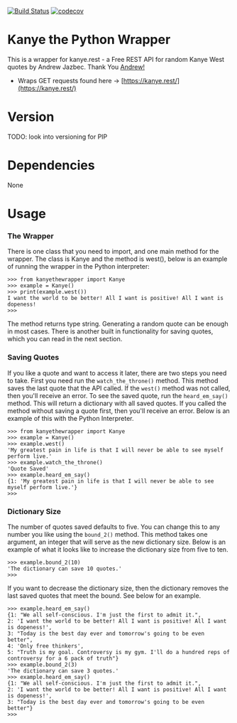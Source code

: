 [![Build Status](https://travis-ci.com/AlbertUlysses/kanyethewrapper.svg?branch=master)](https://travis-ci.com/AlbertUlysses/kanyethewrapper)
[![codecov](https://codecov.io/gh/AlbertUlysses/kanyethewrapper/branch/master/graph/badge.svg)](https://codecov.io/gh/AlbertUlysses/kanyethewrapper)

# Kanye the Python Wrapper
This is a wrapper for kanye.rest - a Free REST API for random Kanye West quotes by Andrew Jazbec.
Thank You [Andrew!](https://github.com/ajzbc)

* Wraps GET requests found here -> [https://kanye.rest/](https://kanye.rest/)

# Version
TODO: look into versioning for PIP

# Dependencies
None

# Usage
### The Wrapper

There is one class that you need to import, and one main method for the wrapper. The class is Kanye and the method is west(), below is an example of running the wrapper in the Python interpreter:
```
>>> from kanyethewrapper import Kanye
>>> example = Kanye()
>>> print(example.west())
I want the world to be better! All I want is positive! All I want is dopeness!
>>> 
```
The method returns type string. 
Generating a random quote can be enough in most cases. 
There is another built in functionality for saving quotes, which you can read in the next section.

### Saving Quotes

If you like a quote and want to access it later, there are two steps you need to take. 
First you need run the `watch_the_throne()` method. 
This method saves the last quote that the API called. 
If the `west()` method was not called, then you'll receive an error. 
To see the saved quote, run the `heard_em_say()` method. 
This will return a dictionary with all saved quotes. 
If you called the method without saving a quote first, then you'll receive an error. 
Below is an example of this with the Python Interpreter. 

```
>>> from kanyethewrapper import Kanye
>>> example = Kanye()
>>> example.west()
'My greatest pain in life is that I will never be able to see myself perform live.'
>>> example.watch_the_throne()
'Quote Saved'
>>> example.heard_em_say()
{1: 'My greatest pain in life is that I will never be able to see myself perform live.'}
>>> 
```

### Dictionary Size

The number of quotes saved defaults to five. 
You can change this to any number you like using the `bound_2()` method. 
This method takes one argument, an integer that will serve as the new dictionary size. 
Below is an example of what it looks like to increase the dictionary size from five to ten. 


```
>>> example.bound_2(10)
'The dictionary can save 10 quotes.'
>>> 
```  

If you want to decrease the dictionary size, then the dictionary removes the last saved quotes that meet the bound. 
See below for an example.

```
>>> example.heard_em_say()
{1: "We all self-conscious. I'm just the first to admit it.", 
2: 'I want the world to be better! All I want is positive! All I want is dopeness!', 
3: "Today is the best day ever and tomorrow's going to be even better", 
4: 'Only free thinkers', 
5: "Truth is my goal. Controversy is my gym. I'll do a hundred reps of controversy for a 6 pack of truth"}
>>> example.bound_2(3)
'The dictionary can save 3 quotes.'
>>> example.heard_em_say()
{1: "We all self-conscious. I'm just the first to admit it.", 
2: 'I want the world to be better! All I want is positive! All I want is dopeness!', 
3: "Today is the best day ever and tomorrow's going to be even better"}
>>> 

```

